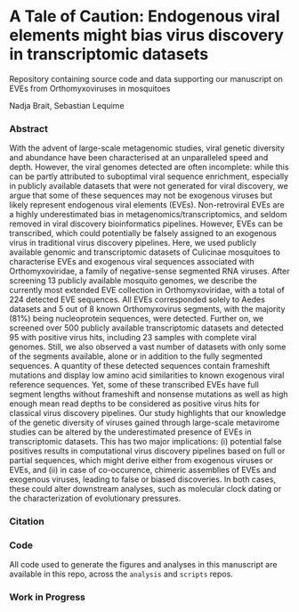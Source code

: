 # A Tale of Caution: Endogenous viral elements might bias virus discovery in transcriptomic datasets

Repository containing source code and data supporting our manuscript on EVEs from Orthomyxoviruses in mosquitoes

Nadja Brait, Sebastian Lequime

### Abstract
With the advent of large-scale metagenomic studies, viral genetic diversity and abundance have been characterised at an unparalleled speed and depth. However, the viral genomes detected are often incomplete:  while this can be partly attributed to suboptimal viral sequence enrichment, especially in publicly available datasets that were not generated for viral discovery, we argue that some of these sequences may not be exogenous viruses but likely represent endogenous viral elements (EVEs). Non-retroviral EVEs are a highly underestimated bias in metagenomics/transcriptomics, and seldom removed in viral discovery bioinformatics pipelines. However, EVEs can be transcribed, which could potentially be falsely assigned to an exogenous virus in traditional virus discovery pipelines. Here, we used publicly available genomic and transcriptomic datasets of Culicinae mosquitoes to characterise EVEs and exogenous viral sequences associated with Orthomyxoviridae, a family of negative-sense segmented RNA viruses. 
After screening 13 publicly available mosquito genomes, we describe the currently most extended EVE collection in Orthomyxoviridae, with a total of 224 detected EVE sequences. All EVEs corresponded solely to Aedes datasets and 5 out of 8 known Orthomyxovirus segments, with the majority (81%) being nucleoprotein sequences, were detected. Further on, we screened over 500 publicly available transcriptomic datasets and detected 95 with positive virus hits, including 23 samples with complete viral genomes. Still, we also observed a vast number of datasets with only some of the segments available, alone or in addition to the fully segmented sequences. A quantity of these detected sequences contain frameshift mutations and display low amino acid similarities to known exogenous viral reference sequences. Yet, some of these transcribed EVEs have full segment lengths without frameshift and nonsense mutations as well as high enough mean read depths to be considered as positive virus hits for classical virus discovery pipelines. 
Our study highlights that our knowledge of the genetic diversity of viruses gained through large-scale metavirome studies can be altered by the underestimated presence of EVEs in transcriptomic datasets. This has two major implications: (i) potential false positives results in computational virus discovery pipelines based on full or partial sequences, which might derive either from exogenous viruses or EVEs, and (ii) in case of co-occurence, chimeric assemblies of EVEs and exogenous viruses, leading to false or biased discoveries. In both cases, these could alter downstream analyses, such as molecular clock dating or the characterization of evolutionary pressures.

### Citation

### Code
All code used to generate the figures and analyses in this manuscript are available in this repo, across the `analysis` and `scripts` repos.

### Work in Progress

